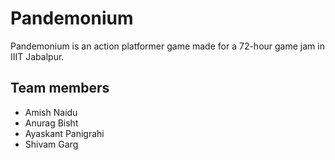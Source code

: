 Pandemonium
========================

Pandemonium is an action platformer game made for a 72-hour game jam in IIIT Jabalpur.


Team members
-------------------------


* Amish Naidu
* Anurag Bisht
* Ayaskant Panigrahi
* Shivam Garg


